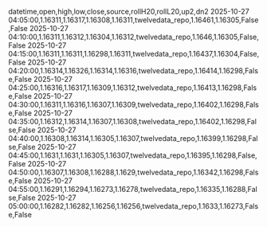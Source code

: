 datetime,open,high,low,close,source,rollH20,rollL20,up2,dn2
2025-10-27 04:05:00,1.16311,1.16317,1.16308,1.16311,twelvedata_repo,1.16461,1.16305,False,False
2025-10-27 04:10:00,1.16311,1.16312,1.16304,1.16312,twelvedata_repo,1.1646,1.16305,False,False
2025-10-27 04:15:00,1.16311,1.16311,1.16298,1.16311,twelvedata_repo,1.16437,1.16304,False,False
2025-10-27 04:20:00,1.16314,1.16326,1.16314,1.16316,twelvedata_repo,1.16414,1.16298,False,False
2025-10-27 04:25:00,1.16316,1.16317,1.16309,1.16312,twelvedata_repo,1.16413,1.16298,False,False
2025-10-27 04:30:00,1.16311,1.16316,1.16307,1.16309,twelvedata_repo,1.16402,1.16298,False,False
2025-10-27 04:35:00,1.16312,1.16314,1.16307,1.16308,twelvedata_repo,1.16402,1.16298,False,False
2025-10-27 04:40:00,1.16308,1.16314,1.16305,1.16307,twelvedata_repo,1.16399,1.16298,False,False
2025-10-27 04:45:00,1.1631,1.1631,1.16305,1.16307,twelvedata_repo,1.16395,1.16298,False,False
2025-10-27 04:50:00,1.16307,1.16308,1.16288,1.1629,twelvedata_repo,1.16342,1.16298,False,False
2025-10-27 04:55:00,1.16291,1.16294,1.16273,1.16278,twelvedata_repo,1.16335,1.16288,False,False
2025-10-27 05:00:00,1.16282,1.16282,1.16256,1.16256,twelvedata_repo,1.1633,1.16273,False,False
